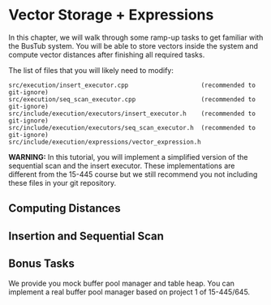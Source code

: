 # Vector Storage + Expressions

In this chapter, we will walk through some ramp-up tasks to get familiar with the BusTub system. You will be able to store vectors inside the system and compute vector distances after finishing all required tasks.

The list of files that you will likely need to modify:

```
src/execution/insert_executor.cpp                    (recommended to git-ignore)
src/execution/seq_scan_executor.cpp                  (recommended to git-ignore)
src/include/execution/executors/insert_executor.h    (recommended to git-ignore)
src/include/execution/executors/seq_scan_executor.h  (recommended to git-ignore)
src/include/execution/expressions/vector_expression.h
```

**WARNING:** In this tutorial, you will implement a simplified version of the sequential scan and the insert executor. These implementations are different from the 15-445 course but we still recommend you not including these files in your git repository.

## Computing Distances

## Insertion and Sequential Scan

## Bonus Tasks

We provide you mock buffer pool manager and table heap. You can implement a real buffer pool manager based on project 1 of 15-445/645.
